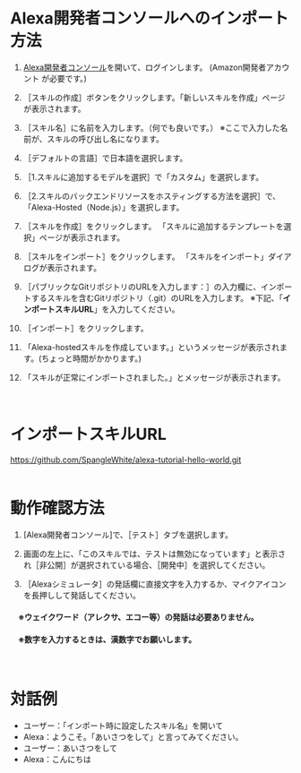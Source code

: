 # Alexa開発者コンソールへのインポート方法

1. [Alexa開発者コンソール](https://developer.amazon.com/alexa/console/ask)を開いて、ログインします。
(Amazon開発者アカウント が必要です。)

1. ［スキルの作成］ボタンをクリックします。「新しいスキルを作成」ページが表示されます。

1. ［スキル名］に名前を入力します。（何でも良いです。）
※ここで入力した名前が、スキルの呼び出し名になります。

1. ［デフォルトの言語］で日本語を選択します。

1. ［1.スキルに追加するモデルを選択］で「カスタム」を選択します。

1. ［2.スキルのバックエンドリソースをホスティングする方法を選択］で、「Alexa-Hosted（Node.js）」を選択します。

1. ［スキルを作成］をクリックします。
「スキルに追加するテンプレートを選択」ページが表示されます。

1. ［スキルをインポート］をクリックします。
「スキルをインポート」ダイアログが表示されます。

1. ［パブリックなGitリポジトリのURLを入力します：］の入力欄に、インポートするスキルを含むGitリポジトリ（.git）のURLを入力します。
※下記、「**インポートスキルURL**」を入力してください。

1. ［インポート］をクリックします。

1. 「Alexa-hostedスキルを作成しています。」というメッセージが表示されます。(ちょっと時間がかかります。)

1. 「スキルが正常にインポートされました。」とメッセージが表示されます。
<br/>

# インポートスキルURL
https://github.com/SpangleWhite/alexa-tutorial-hello-world.git
<br/>
<br/>

# 動作確認方法
1. [Alexa開発者コンソール]で、［テスト］タブを選択します。

1. 画面の左上に、「このスキルでは、テストは無効になっています」と表示され［非公開］が選択されている場合、［開発中］を選択してください。

1. ［Alexaシミュレータ］の発話欄に直接文字を入力するか、マイクアイコンを長押しして発話してください。
#### 　※ウェイクワード（アレクサ、エコー等）の発話は必要ありません。
#### 　※数字を入力するときは、漢数字でお願いします。
<br/>

# 対話例
* ユーザー：「インポート時に設定したスキル名」を開いて
* Alexa：ようこそ。「あいさつをして」と言ってみてください。
* ユーザー：あいさつをして
* Alexa：こんにちは
